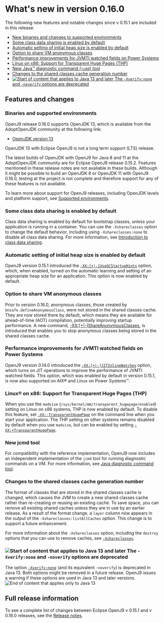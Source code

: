 <!--
* Copyright (c) 2017, 2021 IBM Corp. and others
*
* This program and the accompanying materials are made
* available under the terms of the Eclipse Public License 2.0
* which accompanies this distribution and is available at
* https://www.eclipse.org/legal/epl-2.0/ or the Apache
* License, Version 2.0 which accompanies this distribution and
* is available at https://www.apache.org/licenses/LICENSE-2.0.
*
* This Source Code may also be made available under the
* following Secondary Licenses when the conditions for such
* availability set forth in the Eclipse Public License, v. 2.0
* are satisfied: GNU General Public License, version 2 with
* the GNU Classpath Exception [1] and GNU General Public
* License, version 2 with the OpenJDK Assembly Exception [2].
*
* [1] https://www.gnu.org/software/classpath/license.html
* [2] http://openjdk.java.net/legal/assembly-exception.html
*
* SPDX-License-Identifier: EPL-2.0 OR Apache-2.0 OR GPL-2.0 WITH
* Classpath-exception-2.0 OR LicenseRef-GPL-2.0 WITH Assembly-exception
-->


# What's new in version 0.16.0

The following new features and notable changes since v 0.15.1 are included in this release:

- [New binaries and changes to supported environments](#binaries-and-supported-environments)
- [Some class data sharing is enabled by default](#some-class-data-sharing-is-enabled-by-default)
- [Automatic setting of initial heap size is enabled by default](#automatic-setting-of-initial-heap-size-is-enabled-by-default)
- [Option to share VM anonymous classes](#option-to-share-vm-anonymous-classes)
- [Performance improvements for JVMTI watched fields on Power Systems](#performance-improvements-for-jvmti-watched-fields-on-power-systems)
- [Linux on x86: Support for Transparent Huge Pages (THP)](#linux-on-x86-support-for-transparent-huge-pages-thp)
- [New Java&trade; diagnostic command (`jcmd`) tool](#new-jcmd-tool)
- [Changes to the shared classes cache generation number](#changes-to-the-shared-classes-cache-generation-number)
- [![Start of content that applies to Java 13 and later](cr/java13plus.png) The `-Xverify:none` and `-noverify` options are deprecated](#the-xverifynone-and-noverify-options-are-deprecated)

## Features and changes

### Binaries and supported environments

OpenJ9 release 0.16.0 supports OpenJDK 13, which is available from the AdoptOpenJDK community at the following link:

- [OpenJDK version 13](https://adoptopenjdk.net/archive.html?variant=openjdk13&jvmVariant=openj9)

OpenJDK 13 with Eclipse OpenJ9 is not a long term support (LTS) release.

The latest builds of OpenJDK with OpenJ9 for Java 8 and 11 at the AdoptOpenJDK community are for Eclipse OpenJ9 release 0.15.2. Features mentioned in these release notes are not available in these builds. Although it might be possible to build an OpenJDK 8 or OpenJDK 11 with OpenJ9 0.16.0, testing at the project is not complete and therefore support for any of these features is not available.

To learn more about support for OpenJ9 releases, including OpenJDK levels and platform support, see [Supported environments](openj9_support.md).

### Some class data sharing is enabled by default

Class data sharing is enabled by default for bootstrap classes, unless your application is running in a container. You can use the `-Xshareclasses` option to change the default behavior, including using `-Xshareclasses:none` to disable all class data sharing. For more information, see [Introduction to class data sharing](shrc.md).

### Automatic setting of initial heap size is enabled by default

OpenJ9 version 0.15.1 introduced the [`-XX:[+|-]UseGCStartupHints`](xxusegcstartuphints.md) option, which, when enabled, turned on the automatic learning and setting of an appropriate heap size for an application. This option is now enabled by default.

### Option to share VM anonymous classes

Prior to version 0.16.0, anonymous classes, those created by `Unsafe.defineAnonymousClass`, were not stored in the shared classes cache. They are now stored there by default, which means they are available for ahead-of-time (AOT) compilation, potentially improving startup performance. A new command, [-XX:[+|-]ShareAnonymousClasses](xxshareanonymousclasses.md), is introduced that enables you to stop anonymous classes being stored in the shared classes cache.

### Performance improvements for JVMTI watched fields on Power Systems

OpenJ9 version 0.14.0 introduced the [`-XX:[+|-]JITInlineWatches`](xxjitinlinewatches.md) option, which turns on JIT operations to improve the performance of JVMTI watched fields. This option, which was enabled by default in version 0.15.1, is now also supported on AIX&reg; and Linux on Power Systems&trade;.

### Linux&reg; on x86: Support for Transparent Huge Pages (THP)

When you use the `madvise` (`/sys/kernel/mm/transparent_hugepage/enabled`) setting on Linux on x86 systems, THP is now enabled by default. To disable this feature, set [`-XX:-TransparentHugePage`](xxtransparenthugepage.md) on the command line when you start your application. The THP setting on other systems remains disabled by default when you use `madvise`, but can be enabled by setting [`-XX:+TransparentHugePage`](xxtransparenthugepage.md).

### New jcmd tool

For compatibility with the reference implementation, OpenJ9 now includes an independent implementation of the `jcmd` tool  for running diagnostic commands on a VM. For more information, see [Java diagnostic command tool](tool_jcmd.md).

### Changes to the shared classes cache generation number

The format of classes that are stored in the shared classes cache is changed, which causes the JVM to create a new shared classes cache rather than re-creating or reusing an existing cache. To save space, you can remove all existing shared caches unless they are in use by an earlier release. As a result of the format change, a `layer` column now appears in the output of the `-Xshareclasses:listAllCaches` option. This change is to support a future enhancement.

For more information about the `-Xshareclasses` option, including the `destroy` options that you can use to remove caches, see [`-Xshareclasses`](xshareclasses.md).

### ![Start of content that applies to Java 13 and later](cr/java13plus.png) The `-Xverify:none` and `-noverify` options are deprecated

The option [`-Xverify:none`](xverify.md) (and its equivalent `-noverify`) is deprecated in Java 13. Both options might be removed in a future release. OpenJ9 issues a warning if these options are used in Java 13 and later versions. ![End of content that applies only to Java 13](cr/java_close.png)

## Full release information

To see a complete list of changes between Eclipse OpenJ9 v 0.15.1 and v 0.16.0 releases, see the [Release notes](https://github.com/eclipse/openj9/blob/master/doc/release-notes/0.16/0.16.md).

<!-- ==== END OF TOPIC ==== version0.15.md ==== -->
